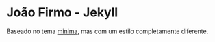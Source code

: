 # João Firmo - Jekyll

Baseado no tema [minima](https://github.com/jekyll/minima), mas com um estilo completamente diferente.